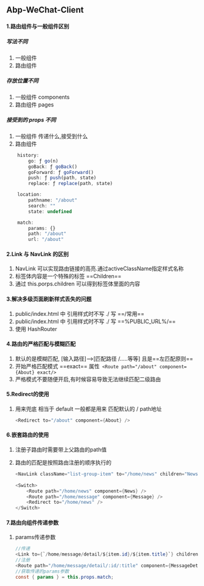 ## Abp-WeChat-Client

#### 1.路由组件与一般组件区别

##### 写法不同

1. 一般组件 <Demo/>
2. 路由组件 <Route path='/demo' component={Demo}>

##### 存放位置不同

1. 一般组件 components
2. 路由组件 pages

##### 接受到的 props 不同

1. 一般组件 传递什么,接受到什么
2. 路由组件

```javascript
    history:
        go: ƒ go(n)
        goBack: ƒ goBack()
        goForward: ƒ goForward()
        push: ƒ push(path, state)
        replace: ƒ replace(path, state)

    location:
        pathname: "/about"
        search: ""
        state: undefined

    match:
        params: {}
        path: "/about"
        url: "/about"
```

#### 2.Link 与 NavLink 的区别

1. NavLink 可以实现路由链接的高亮.通过activeClassName指定样式名称
2. 标签体内容是一个特殊的标签 ==Children==
3. 通过 this.porps.children 可以得到标签体里面的内容



#### 3.解决多级页面刷新样式丢失的问题

1. public/index.html 中 引用样式时不写 ./ 写 ==/常用==
2. public/index.html 中 引用样式时不写 ./ 写 ==%PUBLIC_URL%/==
3. 使用 HashRouter

#### 4.路由的严格匹配与模糊匹配

1. 默认的是模糊匹配, [输入路径]-->[匹配路径 /.....等等] 且是==左匹配原则==
2. 开始严格匹配模式 ==exact== 属性` <Route path="/about" component={About} exact/>`
3. 严格模式不要随便开启,有时候容易导致无法继续匹配二级路由

#### 5.Redirect的使用

1. 用来兜底 相当于 default 一般都是用来 匹配默认的 / path地址

   ```C#
   <Redirect to="/about" component={About} />
   ```

#### 6.嵌套路由的使用

1. 注册子路由时需要带上父路由的path值

2. 路由的匹配是按照路由注册的顺序执行的

   ~~~C#
   <NavLink className="list-group-item" to="/home/news" children="News"></NavLink>
       
   <Switch>
       <Route path="/home/news" component={News} />
       <Route path="/home/message" component={Message} />
       <Redirect to="/home/news" />
   </Switch>
   ~~~

#### 7.路由向组件传递参数

1. params传递参数

   ```C#
   //传递
   <Link to={`/home/message/detail/${item.id}/${item.title}`} children={item.title} />
   //注册
   <Route path="/home/message/detail/:id/:title" component={MessageDetail} />
   //获取传递的params参数
   const { params } = this.props.match;
   ```

   
